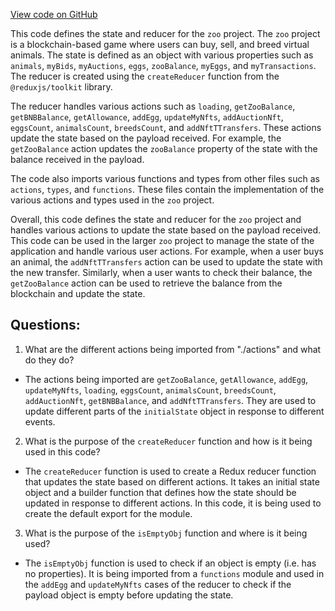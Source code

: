 [View code on GitHub](zoo-labs/zoo/blob/master/core/src/state/zoo/reducer.ts)

This code defines the state and reducer for the `zoo` project. The `zoo` project is a blockchain-based game where users can buy, sell, and breed virtual animals. The state is defined as an object with various properties such as `animals`, `myBids`, `myAuctions`, `eggs`, `zooBalance`, `myEggs`, and `myTransactions`. The reducer is created using the `createReducer` function from the `@reduxjs/toolkit` library.

The reducer handles various actions such as `loading`, `getZooBalance`, `getBNBBalance`, `getAllowance`, `addEgg`, `updateMyNfts`, `addAuctionNft`, `eggsCount`, `animalsCount`, `breedsCount`, and `addNftTTransfers`. These actions update the state based on the payload received. For example, the `getZooBalance` action updates the `zooBalance` property of the state with the balance received in the payload.

The code also imports various functions and types from other files such as `actions`, `types`, and `functions`. These files contain the implementation of the various actions and types used in the `zoo` project.

Overall, this code defines the state and reducer for the `zoo` project and handles various actions to update the state based on the payload received. This code can be used in the larger `zoo` project to manage the state of the application and handle various user actions. For example, when a user buys an animal, the `addNftTTransfers` action can be used to update the state with the new transfer. Similarly, when a user wants to check their balance, the `getZooBalance` action can be used to retrieve the balance from the blockchain and update the state.
## Questions: 
 1. What are the different actions being imported from "./actions" and what do they do?
- The actions being imported are `getZooBalance`, `getAllowance`, `addEgg`, `updateMyNfts`, `loading`, `eggsCount`, `animalsCount`, `breedsCount`, `addAuctionNft`, `getBNBBalance`, and `addNftTTransfers`. They are used to update different parts of the `initialState` object in response to different events.

2. What is the purpose of the `createReducer` function and how is it being used in this code?
- The `createReducer` function is used to create a Redux reducer function that updates the state based on different actions. It takes an initial state object and a builder function that defines how the state should be updated in response to different actions. In this code, it is being used to create the default export for the module.

3. What is the purpose of the `isEmptyObj` function and where is it being used?
- The `isEmptyObj` function is used to check if an object is empty (i.e. has no properties). It is being imported from a `functions` module and used in the `addEgg` and `updateMyNfts` cases of the reducer to check if the payload object is empty before updating the state.